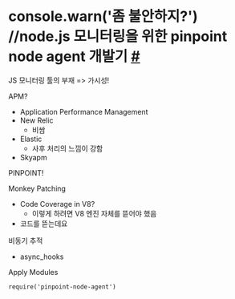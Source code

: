 # console.warn('좀 불안하지?') //node.js 모니터링을 위한 pinpoint node agent 개발기 [#](https://deview.kr/data/deview/2019/presentation/[226]+console.warn.pdf)
JS 모니터링 툴의 부재
=> 가시성!

APM?
* Application Performance Management
* New Relic
  * 비쌈
* Elastic
  * 사후 처리의 느낌이 강함
* Skyapm

PINPOINT!

Monkey Patching
* Code Coverage in V8?
  * 이렇게 하려면 V8 엔진 자체를 뜯어야 했음
* 코드를 뜯는데요

비동기 추적
* async_hooks

Apply Modules

`require('pinpoint-node-agent')`